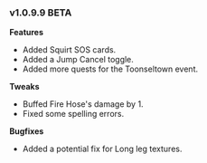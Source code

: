 ### v1.0.9.9 BETA

**Features**
- Added Squirt SOS cards.
- Added a Jump Cancel toggle.
- Added more quests for the Toonseltown event.

**Tweaks**
- Buffed Fire Hose's damage by 1.
- Fixed some spelling errors.

**Bugfixes**
- Added a potential fix for Long leg textures.
